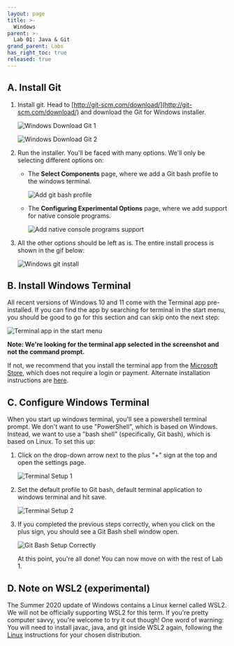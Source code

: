 ```yaml
---
layout: page
title: >-
  Windows
parent: >-
  Lab 01: Java & Git
grand_parent: Labs
has_right_toc: true
released: true
---
```


## A. Install Git

1.  Install git. Head to
    [http://git-scm.com/download/](http://git-scm.com/download/)
    and download the Git for Windows installer.

    ![Windows Download Git 1](img/windows/win_download.png)

    ![Windows Download Git 2](img/windows/win_64.png)

2.  Run the installer. You'll be faced with many options. We'll only be selecting different options on:

    - The **Select Components** page, where we add a Git bash profile to the windows terminal.

      ![Add git bash profile](img/windows/win_git_first.png)

    - The **Configuring Experimental Options** page, where we add support for native console programs.

      ![Add native console programs support](img/windows/win_git_last.png)

3. All the other options should be left as is. The entire install process is shown in the gif below:

   ![Windows git install](img/windows/windows_git.gif)

## B. Install Windows Terminal

All recent versions of Windows 10 and 11 come with the Terminal app pre-installed. If you can find the app by searching 
for terminal in the start menu, you should be good to go for this section and can skip onto the next step: 

![Terminal app in the start menu](img/windows/win_start_terminal.png)

**Note: We're looking for the terminal app selected in the screenshot and not the command prompt.**

If not, we recommend that you install the terminal app from the [Microsoft Store](https://aka.ms/terminal), which does not 
require a login or payment. Alternate installation instructions are [here](https://github.com/microsoft/terminal). 

## C. Configure Windows Terminal

When you start up windows terminal, you'll see a powershell terminal prompt. We don't want to use "PowerShell", which is based on Windows.
Instead, we want to use a "bash shell" (specifically, Git bash), which is based on Linux.
To set this up:

1.  Click on the drop-down arrow next to the plus "+" sign at the top and open the settings page.

    ![Terminal Setup 1](./img/windows/win_settings.png)

2. Set the default profile to Git bash, default terminal application to windows terminal and hit save.

    ![Terminal Setup 2](./img/windows/win_default_profile.png)

3. If you completed the previous steps correctly,
    when you click on the plus sign, you should see a Git Bash shell window open.

    ![Git Bash Setup Correctly](img/windows/git_bash_done.png)

    At this point, you're all done!
    You can now move on with the rest of Lab 1.

## D. Note on WSL2 (experimental)

The Summer 2020 update of Windows contains a Linux kernel called WSL2.
We will not be officially supporting WSL2 for this term.
If you're pretty computer savvy, you're welcome to try it out though!
One word of warning: You will need to install javac, java, and git inside WSL2 again,
following the [Linux](linux) instructions for your chosen distribution.
